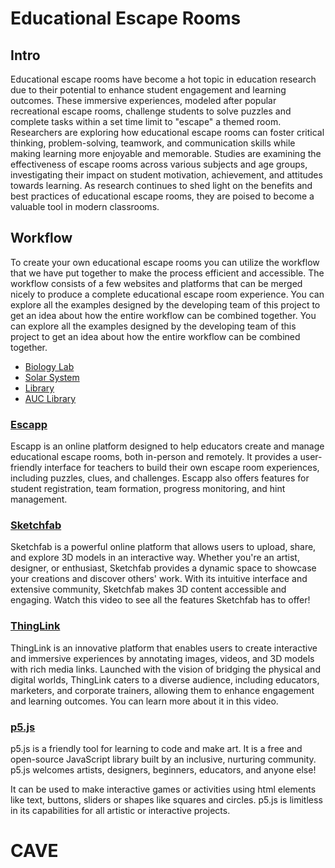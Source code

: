 # Educational Escape Rooms

## Intro

Educational escape rooms have become a hot topic in education research due to their potential to enhance student engagement and learning outcomes. These immersive experiences, modeled after popular recreational escape rooms, challenge students to solve puzzles and complete tasks within a set time limit to "escape" a themed room. Researchers are exploring how educational escape rooms can foster critical thinking, problem-solving, teamwork, and communication skills while making learning more enjoyable and memorable. Studies are examining the effectiveness of escape rooms across various subjects and age groups, investigating their impact on student motivation, achievement, and attitudes towards learning. As research continues to shed light on the benefits and best practices of educational escape rooms, they are poised to become a valuable tool in modern classrooms. 

## Workflow

To create your own educational escape rooms you can utilize the workflow that we have put together to make the process efficient and accessible. The workflow consists of a few websites and platforms that can be merged nicely to produce a complete educational escape room experience. You can explore all the examples designed by the developing team of this project to get an idea about how the entire workflow can be combined together. You can explore all the examples designed by the developing team of this project to get an idea about how the entire workflow can be combined together.

- [Biology Lab](https://escapp.es/escapeRooms/135/join)
- [Solar System](https://escapp.es/escapeRooms/138/join)
- [Library](https://escapp.es/escapeRooms/141/join)
- [AUC Library](https://escapp.es/escapeRooms/142/join)

### [Escapp](https://github.com/Ess3013/Educational-Virtual-Environment-Documentation/blob/a43e71f7b2913145632b794a80f3d0cbf1b67e7e/Educational%20Escape%20Rooms/Escapp/Docs.md)

Escapp is an online platform designed to help educators create and manage educational escape rooms, both in-person and remotely. It provides a user-friendly interface for teachers to build their own escape room experiences, including puzzles, clues, and challenges. Escapp also offers features for student registration, team formation, progress monitoring, and hint management.

### [Sketchfab](https://github.com/Ess3013/Educational-Virtual-Environment-Documentation/blob/a43e71f7b2913145632b794a80f3d0cbf1b67e7e/Educational%20Escape%20Rooms/Sketchfab/SketchFab%20Documentation.md)

Sketchfab is a powerful online platform that allows users to upload, share, and explore 3D models in an interactive way. Whether you're an artist, designer, or enthusiast, Sketchfab provides a dynamic space to showcase your creations and discover others' work. With its intuitive interface and extensive community, Sketchfab makes 3D content accessible and engaging. Watch this video to see all the features Sketchfab has to offer!

### [ThingLink](https://github.com/Ess3013/Educational-Virtual-Environment-Documentation/blob/a43e71f7b2913145632b794a80f3d0cbf1b67e7e/Educational%20Escape%20Rooms/ThingLink/ThingLink.md)

ThingLink is an innovative platform that enables users to create interactive and immersive experiences by annotating images, videos, and 3D models with rich media links. Launched with the vision of bridging the physical and digital worlds, ThingLink caters to a diverse audience, including educators, marketers, and corporate trainers, allowing them to enhance engagement and learning outcomes. You can learn more about it in this video.

### [p5.js](https://github.com/Ess3013/Educational-Virtual-Environment-Documentation/blob/a43e71f7b2913145632b794a80f3d0cbf1b67e7e/Educational%20Escape%20Rooms/P5.js/p5js-AI.md)

p5.js is a friendly tool for learning to code and make art. It is a free and open-source JavaScript library built by an inclusive, nurturing community. p5.js welcomes artists, designers, beginners, educators, and anyone else!

It can be used to make interactive games or activities using html elements like text, buttons, sliders or shapes like squares and circles. p5.js is limitless in its capabilities for all artistic or interactive projects.

# CAVE

